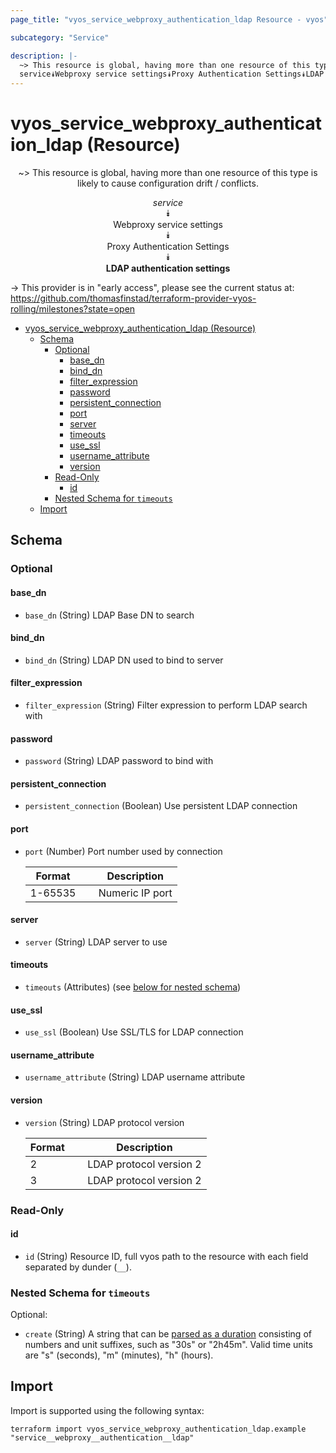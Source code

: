 ```yaml
---
page_title: "vyos_service_webproxy_authentication_ldap Resource - vyos"

subcategory: "Service"

description: |-
  ~> This resource is global, having more than one resource of this type is likely to cause configuration drift / conflicts.
  service⯯Webproxy service settings⯯Proxy Authentication Settings⯯LDAP authentication settings
---
```


# vyos_service_webproxy_authentication_ldap (Resource)
<center>

~> This resource is global, having more than one resource of this type is likely to cause configuration drift / conflicts.

*service*  
⯯  
Webproxy service settings  
⯯  
Proxy Authentication Settings  
⯯  
**LDAP authentication settings**


</center>

-> This provider is in "early access", please see the current status at: https://github.com/thomasfinstad/terraform-provider-vyos-rolling/milestones?state=open

<!--TOC-->

- [vyos_service_webproxy_authentication_ldap (Resource)](#vyos_service_webproxy_authentication_ldap-resource)
  - [Schema](#schema)
    - [Optional](#optional)
      - [base_dn](#base_dn)
      - [bind_dn](#bind_dn)
      - [filter_expression](#filter_expression)
      - [password](#password)
      - [persistent_connection](#persistent_connection)
      - [port](#port)
      - [server](#server)
      - [timeouts](#timeouts)
      - [use_ssl](#use_ssl)
      - [username_attribute](#username_attribute)
      - [version](#version)
    - [Read-Only](#read-only)
      - [id](#id)
    - [Nested Schema for `timeouts`](#nested-schema-for-timeouts)
  - [Import](#import)

<!--TOC-->

<!-- schema generated by tfplugindocs -->
## Schema

### Optional

#### base_dn
- `base_dn` (String) LDAP Base DN to search
#### bind_dn
- `bind_dn` (String) LDAP DN used to bind to server
#### filter_expression
- `filter_expression` (String) Filter expression to perform LDAP search with
#### password
- `password` (String) LDAP password to bind with
#### persistent_connection
- `persistent_connection` (Boolean) Use persistent LDAP connection
#### port
- `port` (Number) Port number used by connection

    |  Format   &emsp;|  Description      |
    |-----------|-------------------|
    |  1-65535  &emsp;|  Numeric IP port  |
#### server
- `server` (String) LDAP server to use
#### timeouts
- `timeouts` (Attributes) (see [below for nested schema](#nestedatt--timeouts))
#### use_ssl
- `use_ssl` (Boolean) Use SSL/TLS for LDAP connection
#### username_attribute
- `username_attribute` (String) LDAP username attribute
#### version
- `version` (String) LDAP protocol version

    |  Format  &emsp;|  Description              |
    |----------|---------------------------|
    |  2       &emsp;|  LDAP protocol version 2  |
    |  3       &emsp;|  LDAP protocol version 2  |

### Read-Only

#### id
- `id` (String) Resource ID, full vyos path to the resource with each field separated by dunder (`__`).

<a id="nestedatt--timeouts"></a>
### Nested Schema for `timeouts`

Optional:

- `create` (String) A string that can be [parsed as a duration](https://pkg.go.dev/time#ParseDuration) consisting of numbers and unit suffixes, such as &#34;30s&#34; or &#34;2h45m&#34;. Valid time units are &#34;s&#34; (seconds), &#34;m&#34; (minutes), &#34;h&#34; (hours).

## Import

Import is supported using the following syntax:

```shell
terraform import vyos_service_webproxy_authentication_ldap.example "service__webproxy__authentication__ldap"
```
